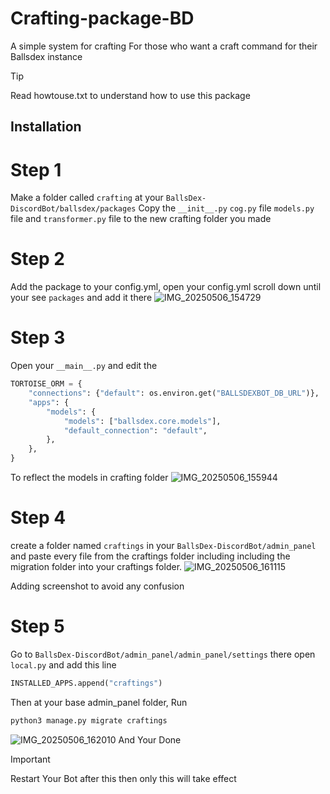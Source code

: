 # Crafting-package-BD
A simple system for crafting For those who want a craft command for their Ballsdex instance  

> [!Tip]
> Read howtouse.txt to understand how to use this package 
> 
## Installation 

# Step 1 
Make a folder called `crafting` at your `BallsDex-DiscordBot/ballsdex/packages`
Copy the `__init__.py` `cog.py` file `models.py` file and `transformer.py` file to the new crafting folder you made 

# Step 2 
Add the package to your config.yml, open your config.yml scroll down until your see 
`packages` and add it there 
![IMG_20250506_154729](https://github.com/user-attachments/assets/c035eeaf-642d-4630-a5df-aaca6edb58ea)

# Step 3 
Open your `__main__.py` and edit the 
```py
TORTOISE_ORM = {
    "connections": {"default": os.environ.get("BALLSDEXBOT_DB_URL")},
    "apps": {
        "models": {
            "models": ["ballsdex.core.models"],
            "default_connection": "default",
        },
    },
}
```

To reflect the models in crafting folder ![IMG_20250506_155944](https://github.com/user-attachments/assets/412695ee-d6ca-4f29-bb28-9aa08167b978)

# Step 4 
create a folder named `craftings` in your `BallsDex-DiscordBot/admin_panel` and paste every file from the craftings folder including including the migration folder into your craftings folder.
![IMG_20250506_161115](https://github.com/user-attachments/assets/3ce13bce-ffd5-4fc3-8754-cad022660036)

Adding screenshot to avoid any confusion

# Step 5 
Go to `BallsDex-DiscordBot/admin_panel/admin_panel/settings` there open `local.py` and add this line 
```py
INSTALLED_APPS.append("craftings")
```
Then at your base admin_panel folder,
Run 
```py
python3 manage.py migrate craftings
```

![IMG_20250506_162010](https://github.com/user-attachments/assets/432f1576-ae20-47e7-96dd-50ead20009c0) 
And Your Done 
> [!IMPORTANT]
> Restart Your Bot after this then only this will take effect 
